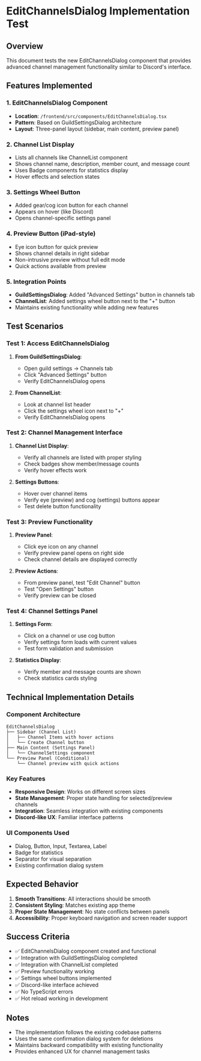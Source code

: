 # EditChannelsDialog Implementation Test

## Overview
This document tests the new EditChannelsDialog component that provides advanced channel management functionality similar to Discord's interface.

## Features Implemented

### 1. EditChannelsDialog Component
- **Location**: `/frontend/src/components/EditChannelsDialog.tsx`
- **Pattern**: Based on GuildSettingsDialog architecture
- **Layout**: Three-panel layout (sidebar, main content, preview panel)

### 2. Channel List Display
- Lists all channels like ChannelList component
- Shows channel name, description, member count, and message count
- Uses Badge components for statistics display
- Hover effects and selection states

### 3. Settings Wheel Button
- Added gear/cog icon button for each channel
- Appears on hover (like Discord)
- Opens channel-specific settings panel

### 4. Preview Button (iPad-style)
- Eye icon button for quick preview
- Shows channel details in right sidebar
- Non-intrusive preview without full edit mode
- Quick actions available from preview

### 5. Integration Points
- **GuildSettingsDialog**: Added "Advanced Settings" button in channels tab
- **ChannelList**: Added settings wheel button next to the "+" button
- Maintains existing functionality while adding new features

## Test Scenarios

### Test 1: Access EditChannelsDialog
1. **From GuildSettingsDialog**:
   - Open guild settings → Channels tab
   - Click "Advanced Settings" button
   - Verify EditChannelsDialog opens

2. **From ChannelList**:
   - Look at channel list header
   - Click the settings wheel icon next to "+"
   - Verify EditChannelsDialog opens

### Test 2: Channel Management Interface
1. **Channel List Display**:
   - Verify all channels are listed with proper styling
   - Check badges show member/message counts
   - Verify hover effects work

2. **Settings Buttons**:
   - Hover over channel items
   - Verify eye (preview) and cog (settings) buttons appear
   - Test delete button functionality

### Test 3: Preview Functionality
1. **Preview Panel**:
   - Click eye icon on any channel
   - Verify preview panel opens on right side
   - Check channel details are displayed correctly

2. **Preview Actions**:
   - From preview panel, test "Edit Channel" button
   - Test "Open Settings" button
   - Verify preview can be closed

### Test 4: Channel Settings Panel
1. **Settings Form**:
   - Click on a channel or use cog button
   - Verify settings form loads with current values
   - Test form validation and submission

2. **Statistics Display**:
   - Verify member and message counts are shown
   - Check statistics cards styling

## Technical Implementation Details

### Component Architecture
```
EditChannelsDialog
├── Sidebar (Channel List)
│   ├── Channel Items with hover actions
│   └── Create Channel button
├── Main Content (Settings Panel)
│   └── ChannelSettings component
└── Preview Panel (Conditional)
    └── Channel preview with quick actions
```

### Key Features
- **Responsive Design**: Works on different screen sizes
- **State Management**: Proper state handling for selected/preview channels
- **Integration**: Seamless integration with existing components
- **Discord-like UX**: Familiar interface patterns

### UI Components Used
- Dialog, Button, Input, Textarea, Label
- Badge for statistics
- Separator for visual separation
- Existing confirmation dialog system

## Expected Behavior
1. **Smooth Transitions**: All interactions should be smooth
2. **Consistent Styling**: Matches existing app theme
3. **Proper State Management**: No state conflicts between panels
4. **Accessibility**: Proper keyboard navigation and screen reader support

## Success Criteria
- ✅ EditChannelsDialog component created and functional
- ✅ Integration with GuildSettingsDialog completed
- ✅ Integration with ChannelList completed
- ✅ Preview functionality working
- ✅ Settings wheel buttons implemented
- ✅ Discord-like interface achieved
- ✅ No TypeScript errors
- ✅ Hot reload working in development

## Notes
- The implementation follows the existing codebase patterns
- Uses the same confirmation dialog system for deletions
- Maintains backward compatibility with existing functionality
- Provides enhanced UX for channel management tasks